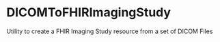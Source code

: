 # DICOMToFHIRImagingStudy
Utility to create a FHIR Imaging Study resource from a set of DICOM Files
